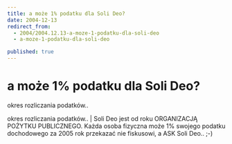 ```yaml
---
title: a może 1% podatku dla Soli Deo?
date: 2004-12-13
redirect_from: 
  - 2004/2004.12.13-a-moze-1-podatku-dla-soli-deo
  - a-moze-1-podatku-dla-soli-deo

published: true
---
```




# a może 1% podatku dla Soli Deo?

<time>okres rozliczania podatków..</time>

okres rozliczania podatków.. | Soli Deo jest od roku ORGANIZACJĄ POŻYTKU PUBLICZNEGO. Każda osoba fizyczna może 1% swojego podatku dochodowego za 2005 rok przekazać nie fiskusowi, a ASK Soli Deo.. ;-)

<!--CONTENT FROM OLD SERVER (jos before 2013): okres rozliczania podatków.. | Soli Deo jest od roku ORGANIZACJĄ POŻYTKU PUBLICZNEGO. Każda osoba fizyczna może 1% swojego podatku dochodowego za 2005 rok przekazać nie fiskusowi, a ASK Soli Deo.. ;-)
-->

<!--{{json:{"created_date":"2004-12-13 19:31:36","publish_down":"0000-00-00 00:00:00","id":"191"}}}-->
